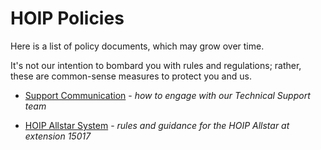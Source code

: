 # HOIP Policies

Here is a list of policy documents, which may grow over time.

It's not our intention to bombard you with rules and regulations; rather, these are common-sense measures to protect you and us.

* [Support Communication](./support-communication.md) - _how to engage with our Technical Support team_

* [HOIP Allstar System](./hoip-allstar.md) - _rules and guidance for the HOIP Allstar at extension 15017_
